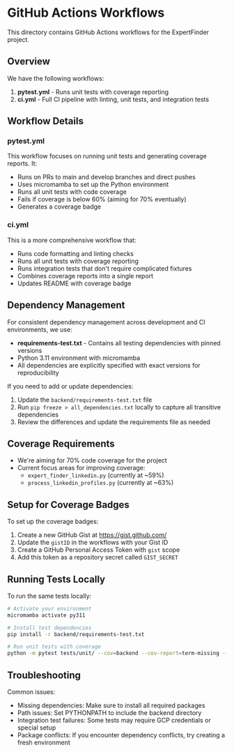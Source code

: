# GitHub Actions Workflows

This directory contains GitHub Actions workflows for the ExpertFinder project.

## Overview

We have the following workflows:

1. **pytest.yml** - Runs unit tests with coverage reporting
2. **ci.yml** - Full CI pipeline with linting, unit tests, and integration tests

## Workflow Details

### pytest.yml

This workflow focuses on running unit tests and generating coverage reports. It:

- Runs on PRs to main and develop branches and direct pushes
- Uses micromamba to set up the Python environment
- Runs all unit tests with code coverage
- Fails if coverage is below 60% (aiming for 70% eventually)
- Generates a coverage badge

### ci.yml

This is a more comprehensive workflow that:

- Runs code formatting and linting checks
- Runs all unit tests with coverage reporting
- Runs integration tests that don't require complicated fixtures
- Combines coverage reports into a single report
- Updates README with coverage badge

## Dependency Management

For consistent dependency management across development and CI environments, we use:

- **requirements-test.txt** - Contains all testing dependencies with pinned versions
- Python 3.11 environment with micromamba
- All dependencies are explicitly specified with exact versions for reproducibility

If you need to add or update dependencies:

1. Update the `backend/requirements-test.txt` file
2. Run `pip freeze > all_dependencies.txt` locally to capture all transitive dependencies
3. Review the differences and update the requirements file as needed

## Coverage Requirements

- We're aiming for 70% code coverage for the project
- Current focus areas for improving coverage:
  - `expert_finder_linkedin.py` (currently at ~59%)
  - `process_linkedin_profiles.py` (currently at ~63%)

## Setup for Coverage Badges

To set up the coverage badges:

1. Create a new GitHub Gist at https://gist.github.com/
2. Update the `gistID` in the workflows with your Gist ID
3. Create a GitHub Personal Access Token with `gist` scope
4. Add this token as a repository secret called `GIST_SECRET`

## Running Tests Locally

To run the same tests locally:

```bash
# Activate your environment
micromamba activate py311

# Install test dependencies
pip install -r backend/requirements-test.txt

# Run unit tests with coverage
python -m pytest tests/unit/ --cov=backend --cov-report=term-missing --ignore=backend/linkedin_raw_data/test_get_profles.py --ignore=llm-finetuning/dataset-creator/test_model.py
```

## Troubleshooting

Common issues:

- Missing dependencies: Make sure to install all required packages
- Path issues: Set PYTHONPATH to include the backend directory
- Integration test failures: Some tests may require GCP credentials or special setup
- Package conflicts: If you encounter dependency conflicts, try creating a fresh environment 
